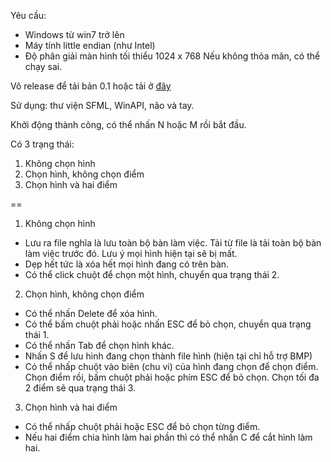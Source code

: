 Yêu cầu:
+ Windows từ win7 trở lên
+ Máy tính little endian (như Intel)
+ Độ phân giải màn hình tối thiểu 1024 x 768
Nếu không thỏa mãn, có thể chạy sai.

Vô release để tải bản 0.1 hoặc tải ở [đây](https://github.com/gigajet/geoply/releases/download/v0.1/GeoPlay.v0.1.zip)

Sử dụng: thư viện SFML, WinAPI, não và tay.

Khởi động thành công, có thể nhấn N hoặc M rồi bắt đầu.

Có 3 trạng thái:
1. Không chọn hình
2. Chọn hình, không chọn điểm
3. Chọn hình và hai điểm

==

1. Không chọn hình
- Lưu ra file nghĩa là lưu toàn bộ bàn làm việc.
Tải từ file là tải toàn bộ bàn làm việc trước đó.
Lưu ý mọi hình hiện tại sẽ bị mất.
- Dẹp hết tức là xóa hết mọi hình đang có trên bàn.
- Có thể click chuột để chọn một hình, chuyển qua trạng thái 2.

2. Chọn hình, không chọn điểm
- Có thể nhấn Delete để xóa hình.
- Có thể bấm chuột phải hoặc nhấn ESC để bỏ chọn, chuyển qua trạng thái 1.
- Có thể nhấn Tab để chọn hình khác.
- Nhấn S để lưu hình đang chọn thành file hình (hiện tại chỉ hỗ trợ BMP)
- Có thể nhấp chuột vào biên (chu vi) của hình đang chọn để chọn điểm.
Chọn điểm rồi, bấm chuột phải hoặc phím ESC để bỏ chọn.
Chọn tối đa 2 điểm sẽ qua trạng thái 3.

3. Chọn hình và hai điểm
- Có thể nhấp chuột phải hoặc ESC để bỏ chọn từng điểm.
- Nếu hai điểm chia hình làm hai phần thì có thể nhấn C để cắt hình làm hai.
